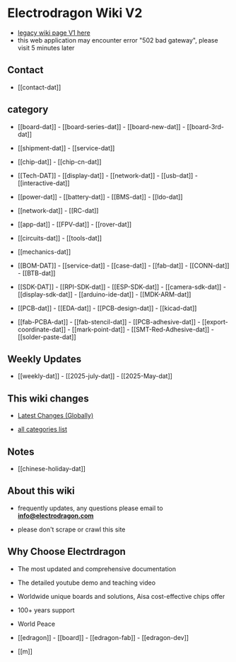 
# Electrodragon Wiki V2 

- [legacy wiki page V1 here ](https://w.electrodragon.com)
- this web application may encounter error "502 bad gateway", please visit 5 minutes later


## Contact 

- [[contact-dat]] 

## category 

- [[board-dat]] - [[board-series-dat]] - [[board-new-dat]] - [[board-3rd-dat]]

- [[shipment-dat]] - [[service-dat]]

- [[chip-dat]] - [[chip-cn-dat]]

- [[Tech-DAT]] - [[display-dat]]  - [[network-dat]] - [[usb-dat]] - [[interactive-dat]]

- [[power-dat]] - [[battery-dat]] - [[BMS-dat]] - [[ldo-dat]]

- [[network-dat]] - [[RC-dat]]

- [[app-dat]] - [[FPV-dat]] - [[rover-dat]]

- [[circuits-dat]] - [[tools-dat]]
  
- [[mechanics-dat]] 

- [[BOM-DAT]] - [[service-dat]] - [[case-dat]] - [[fab-dat]] - [[CONN-dat]] - [[BTB-dat]]

- [[SDK-DAT]] - [[RPI-SDK-dat]] - [[ESP-SDK-dat]] - [[camera-sdk-dat]] - [[display-sdk-dat]] - [[arduino-ide-dat]] - [[MDK-ARM-dat]]

- [[PCB-dat]]  - [[EDA-dat]] - [[PCB-design-dat]] - [[kicad-dat]]

- [[fab-PCBA-dat]] - [[fab-stencil-dat]] - [[PCB-adhesive-dat]] - [[export-coordinate-dat]] - [[mark-point-dat]] - [[SMT-Red-Adhesive-dat]] - [[solder-paste-dat]]



## Weekly Updates 

- [[weekly-dat]] - [[2025-july-dat]] - [[2025-May-dat]]

## This wiki changes

- [Latest Changes (Globally)](https://w2.electrodragon.com/gollum/latest_changes)

- [all categories list](https://w2.electrodragon.com/gollum/overview)

## Notes 

- [[chinese-holiday-dat]]

## About this wiki 

- frequently updates, any questions please email to **info@electrodragon.com**

- please don't scrape or crawl this site



## Why Choose Electrdragon 

- The most updated and comprehensive documentation 
- The detailed youtube demo and teaching video 
- Worldwide unique boards and solutions, Aisa cost-effective chips offer 
- 100+ years support
- World Peace


- [[edragon]] - [[board]] - [[edragon-fab]] - [[edragon-dev]] 

- [[m]]

